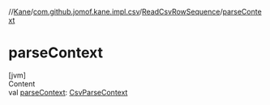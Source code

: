 //[Kane](../../index.md)/[com.github.jomof.kane.impl.csv](../index.md)/[ReadCsvRowSequence](index.md)/[parseContext](parse-context.md)



# parseContext  
[jvm]  
Content  
val [parseContext](parse-context.md): [CsvParseContext](../-csv-parse-context/index.md)  



